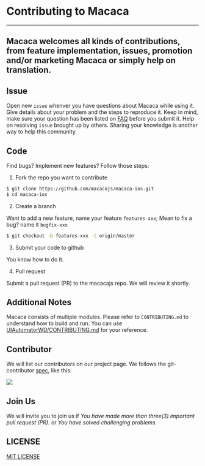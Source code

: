 # Contributing to Macaca

---
Macaca welcomes all kinds of contributions, from feature implementation, issues, promotion and/or marketing Macaca or simply help on translation.
---

## Issue

Open new `issue` whenver you have questions about Macaca while using it. Give details about your problem and the steps to reproduce it.
Keep in mind, make sure your question has been listed on [FAQ](./faq) before you submit it.
Help on resolving `issue` brought up by others. Sharing your knowledge is another way to help this community.

## Code

Find bugs? Implement new features? Follow those steps:

1. Fork the repo you want to contribute

```bash
$ git clone https://github.com/macacajs/macaca-ios.git
$ cd macaca-ios
```
2. Create a branch

Want to add a new feature, name your feature `features-xxx`; Mean to fix a bug? name it `bugfix-xxx`

```bash
$ git checkout -b features-xxx -t origin/master
```

3. Submit your code to github

You know how to do it.

4. Pull request

Submit a pull request (PR) to the macacajs repo. We will review it shortly.


## Additional Notes

Macaca consists of multiple modules. Please refer to `CONTRIBUTING.md` to understand how to build and run. You can use [UIAutomatorWD/CONTRIBUTING.md](//github.com/macacajs/UIAutomatorWD/blob/master/CONTRIBUTING.md) for your reference.

## Contributor

We will list our contributors on our project page.
We follows the git-contributor [spec](//github.com/xudafeng/git-contributor), like this:

[![](//wx4.sinaimg.cn/large/6d308bd9gy1fqda9m7kktj21es0n0ttg.jpg)](//github.com/macacajs/macacajs.github.io#contributors)

## Join Us

We will invite you to join us if
*You have made more than three(3) important pull request (PR).*
or
*You have solved challenging problems.*

## LICENSE

[MIT LICENSE](//github.com/alibaba/macaca/blob/master/LICENSE)
